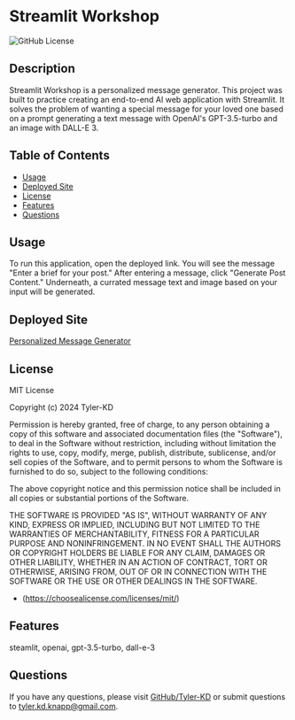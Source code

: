 # Streamlit Workshop

![GitHub License](https://img.shields.io/badge/license-MIT-default.svg)

## Description

Streamlit Workshop is a personalized message generator. This project was built to practice creating an end-to-end AI web application with Streamlit.  It solves the problem of wanting a special message for your loved one based on a prompt generating a text message with OpenAI's GPT-3.5-turbo and an image with DALL-E 3.

## Table of Contents

* [Usage](#usage)
* [Deployed Site](#deployed-site)
* [License](#license)
* [Features](#features)
* [Questions](#questions)

## Usage

To run this application, open the deployed link. You will see the message "Enter a brief for your post." After entering a message, click "Generate Post Content." Underneath, a currated message text and image based on your input will be generated.

## Deployed Site

[Personalized Message Generator](https://appworkshop-hgukaehjjw2bapp7z6qyuz7.streamlit.app/)

## License

MIT License

Copyright (c) 2024 Tyler-KD

Permission is hereby granted, free of charge, to any person obtaining a copy
of this software and associated documentation files (the "Software"), to deal
in the Software without restriction, including without limitation the rights
to use, copy, modify, merge, publish, distribute, sublicense, and/or sell
copies of the Software, and to permit persons to whom the Software is
furnished to do so, subject to the following conditions:

The above copyright notice and this permission notice shall be included in all
copies or substantial portions of the Software.

THE SOFTWARE IS PROVIDED "AS IS", WITHOUT WARRANTY OF ANY KIND, EXPRESS OR
IMPLIED, INCLUDING BUT NOT LIMITED TO THE WARRANTIES OF MERCHANTABILITY,
FITNESS FOR A PARTICULAR PURPOSE AND NONINFRINGEMENT. IN NO EVENT SHALL THE
AUTHORS OR COPYRIGHT HOLDERS BE LIABLE FOR ANY CLAIM, DAMAGES OR OTHER
LIABILITY, WHETHER IN AN ACTION OF CONTRACT, TORT OR OTHERWISE, ARISING FROM,
OUT OF OR IN CONNECTION WITH THE SOFTWARE OR THE USE OR OTHER DEALINGS IN THE
SOFTWARE.

* (https://choosealicense.com/licenses/mit/)

## Features

steamlit, openai, gpt-3.5-turbo, dall-e-3

## Questions

If you have any questions, please visit [GitHub/Tyler-KD](https://github.com/Tyler-KD) or submit questions to tyler.kd.knapp@gmail.com.
